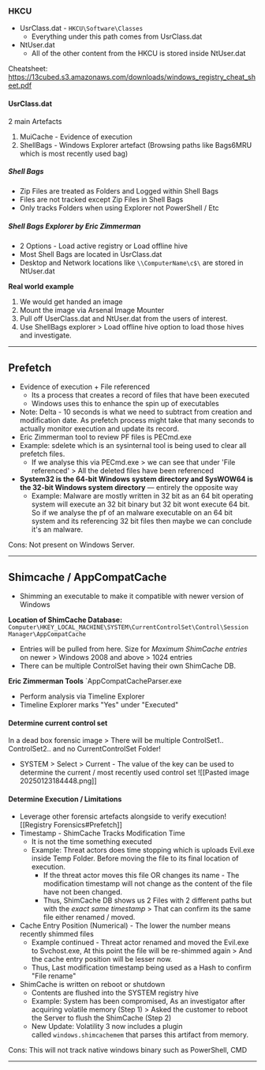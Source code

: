 
### HKCU
- UsrClass.dat - `HKCU\Software\Classes`
	- Everything under this path comes from UsrClass.dat
- NtUser.dat 
	- All of the other content from the HKCU is stored inside NtUser.dat

Cheatsheet: https://13cubed.s3.amazonaws.com/downloads/windows_registry_cheat_sheet.pdf

#### UsrClass.dat
2 main Artefacts 
1. MuiCache - Evidence of execution
2. ShellBags - Windows Explorer artefact (Browsing paths like Bags6MRU which is most recently used bag)

##### Shell Bags 
- Zip Files are treated as Folders and Logged within Shell Bags
- Files are not tracked except Zip Files in Shell Bags 
- Only tracks Folders when using Explorer not PowerShell / Etc

##### Shell Bags Explorer by Eric Zimmerman
- 2 Options - Load active registry or Load offline hive
- Most Shell Bags are located in UsrClass.dat
- Desktop and Network locations like `\\ComputerName\c$\` are stored in NtUser.dat

**Real world example**
1. We would get handed an image
2. Mount the image via Arsenal Image Mounter
3. Pull off UserClass.dat and NtUser.dat from the users of interest.
4. Use ShellBags explorer > Load offline hive option to load those hives and investigate.

-----
## Prefetch
- Evidence of execution + File referenced
	- Its a process that creates a record of files that have been executed
	- Windows uses this to enhance the spin up of executables
- Note: Delta - 10 seconds is what we need to subtract from creation and modification date. As prefetch process might take that many seconds to actually monitor execution and update its record.
- Eric Zimmerman tool to review PF files is PECmd.exe
- Example: sdelete which is an sysinternal tool is being used to clear all prefetch files.
	- If we analyse this via PECmd.exe > we can see that under 'File referenced' > All the deleted files have been referenced
- **System32 is the 64-bit Windows system directory and SysWOW64 is the 32-bit Windows system directory** — entirely the opposite way
	- Example: Malware are mostly written in 32 bit as an 64 bit operating system will execute an 32 bit binary but 32 bit wont execute 64 bit. So if we analyse the pf of an malware executable on an 64 bit system and its referencing 32 bit files then maybe we can conclude it's an malware. 

Cons: Not present on Windows Server.

-----
## Shimcache / AppCompatCache
- Shimming an executable to make it compatible with newer version of Windows

**Location of ShimCache Database:** `Computer\HKEY_LOCAL_MACHINE\SYSTEM\CurrentControlSet\Control\Session Manager\AppCompatCache`
- Entries will be pulled from here. Size for *Maximum ShimCache entries* on newer > Windows 2008 and above > 1024 entries
- There can be multiple ControlSet having their own ShimCache DB.

**Eric Zimmerman Tools** 
`AppCompatCacheParser.exe
- Perform analysis via Timeline Explorer
- Timeline Explorer marks "Yes" under "Executed"
#### Determine current control set
In a dead box forensic image > There will be multiple ControlSet1.. ControlSet2.. and no CurrentControlSet Folder!

- SYSTEM > Select > Current - The value of the key can be used to determine the current / most recently used control set 
![[Pasted image 20250123184448.png]]

#### Determine Execution / Limitations
- Leverage other forensic artefacts alongside to verify execution! [[Registry Forensics#Prefetch]]
- Timestamp - ShimCache Tracks Modification Time
	- It is not the time something executed
	- Example: Threat actors does time stopping which is uploads Evil.exe inside Temp Folder. Before moving the file to its final location of execution. 
		- If the threat actor moves this file OR changes its name - The modification timestamp will not change as the content of the file have not been changed. 
		- Thus, ShimCache DB shows us 2 Files with 2 different paths but with the *exact same timestamp* > That can confirm its the same file either renamed / moved. 
- Cache Entry Position (Numerical) - The lower the number means recently shimmed files
	- Example continued - Threat actor renamed and moved the Evil.exe to Svchost.exe, At this point the file will be re-shimmed again > And the cache entry position will be lesser now.
	- Thus, Last modification timestamp being used as a Hash to confirm "File rename"
- ShimCache is written on reboot or shutdown
	- Contents are flushed into the SYSTEM registry hive
	- Example: System has been compromised, As an investigator after acquiring volatile memory (Step 1) > Asked the customer to reboot the Server to flush the ShimCache (Step 2)
	- New Update: Volatility 3 now includes a plugin called `windows.shimcachemem` that parses this artifact from memory.

Cons: This will not track native windows binary such as PowerShell, CMD

---
